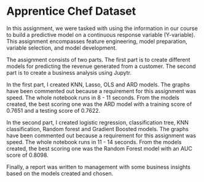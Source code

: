 # Apprentice Chef Dataset

In this assignment, we were tasked with using the information in our course to build a predictive model on a continuous response variable (Y-variable). This assignment encompasses feature engineering, model preparation, variable selection, and model development. 

The assignment consists of two parts. The first part is to create different models for predicting the revenue generated from a customer. The second part is to create a business analysis using Jupytr. 

In the first part, I created KNN, Lasso, OLS and ARD models. The graphs have been commented out because a requirement for this assignment was speed. The whole notebook runs in 8 - 11 seconds. From the models created, the best scoring one was the ARD model with a training score of 0.7651 and a testing score of 0.7622. 

In the second part, I created logistic regression, classification tree, KNN classification, Random forest and Gradient Boosted models. The graphs have been commented out because a requirement for this assignment was speed. The whole notebook runs in 11 - 14 seconds. From the models created, the best scoring one was the Random Forest model with an AUC score of 0.8098.

Finally, a report was written to management with some business insights based on the models created and chosen.
